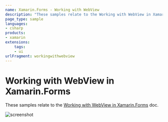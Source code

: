 ```yaml
---
name: Xamarin.Forms - Working with WebView
description: "These samples relate to the Working with WebView in Xamarin.Forms doc (UI)"
page_type: sample
languages:
- csharp
products:
- xamarin
extensions:
    tags:
    - ui
urlFragment: workingwithwebview
---
```

# Working with WebView in Xamarin.Forms

These samples relate to the [Working with WebView in Xamarin.Forms](https://docs.microsoft.com/xamarin/xamarin-forms/user-interface/webview?tabs=macos) doc.

![screenshot](https://raw.githubusercontent.com/xamarin/xamarin-forms-samples/master/WorkingWithWebview/Screenshots/webview-sml.png "WebView")
